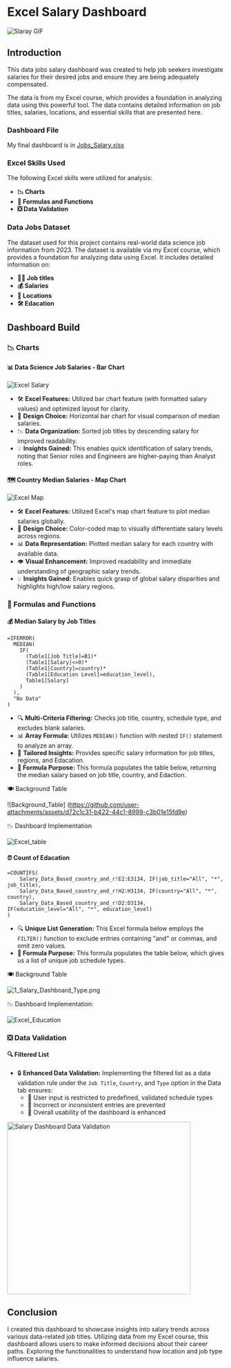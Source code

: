 # Excel Salary Dashboard

![Slaray GIF](https://github.com/user-attachments/assets/3014ce30-9fa1-47fd-b3e8-aea0b754197b)

## Introduction

This data jobs salary dashboard was created to help job seekers investigate salaries for their desired jobs and ensure they are being adequately compensated. 

The data is from my Excel course, which provides a foundation in analyzing data using this powerful tool. The data contains detailed information on job titles, salaries, locations, and essential skills that are presented here.

### Dashboard File
My final dashboard is in [Jobs_Salary.xlsx](https://github.com/user-attachments/files/18530210/Jobs_Salary.xlsx)


### Excel Skills Used

The following Excel skills were utilized for analysis:

- **📉 Charts**
- **🧮 Formulas and Functions**
- **❎ Data Validation**

### Data Jobs Dataset

The dataset used for this project contains real-world data science job information from 2023. The dataset is available via my Excel course, which provides a foundation for analyzing data using Excel. It includes detailed information on:

- **👨‍💼 Job titles**
- **💰 Salaries**
- **📍 Locations**
- **🛠️ Edacation**

## Dashboard Build

### 📉 Charts

#### 📊 Data Science Job Salaries - Bar Chart

![Excel Salary](https://github.com/user-attachments/assets/7cbc40f1-33c1-4636-85b8-087e4eb3e475)


- 🛠️ **Excel Features:** Utilized bar chart feature (with formatted salary values) and optimized layout for clarity.
- 🎨 **Design Choice:** Horizontal bar chart for visual comparison of median salaries.
- 📉 **Data Organization:** Sorted job titles by descending salary for improved readability.
- 💡 **Insights Gained:** This enables quick identification of salary trends, noting that Senior roles and Engineers are higher-paying than Analyst roles.

#### 🗺️ Country Median Salaries - Map Chart

![Excel Map](https://github.com/user-attachments/assets/73202bb0-0ec0-4d0a-a139-092600009847)


- 🛠️ **Excel Features:** Utilized Excel's map chart feature to plot median salaries globally.
- 🎨 **Design Choice:** Color-coded map to visually differentiate salary levels across regions.
- 📊 **Data Representation:** Plotted median salary for each country with available data.
- 👁️ **Visual Enhancement:** Improved readability and immediate understanding of geographic salary trends.
- 💡 **Insights Gained:** Enables quick grasp of global salary disparities and highlights high/low salary regions.

### 🧮 Formulas and Functions

#### 💰 Median Salary by Job Titles

```
=IFERROR(
  MEDIAN(
    IF(
      (Table1[Job Title]=B1)*
      (Table1[Salary]<>0)*
      (Table1[Country]=country)*
      (Table1[Education Level]=education_level),
      Table1[Salary]
    )
  ),
  "No Data"
)
```

- 🔍 **Multi-Criteria Filtering:** Checks job title, country, schedule type, and excludes blank salaries.
- 📊 **Array Formula:** Utilizes `MEDIAN()` function with nested `IF()` statement to analyze an array.
- 🎯 **Tailored Insights:** Provides specific salary information for job titles, regions, and Edacation.
- **🔢 Formula Purpose:** This formula populates the table below, returning the median salary based on job title, country, and Edaction.

🍽️ Background Table

![Background_Table]
(https://github.com/user-attachments/assets/d72c1c31-b422-44c1-8999-c3b01e15fd9e)


📉 Dashboard Implementation

![Excel_table](https://github.com/user-attachments/assets/f9b8b483-2d36-4d4d-99b5-ec3241d0d033)


#### ⏰ Count of Edacation

```
=COUNTIFS(
    Salary_Data_Based_country_and_r!E2:E3134, IF(job_title="All", "*", job_title),
    Salary_Data_Based_country_and_r!H2:H3134, IF(country="All", "*", country),
    Salary_Data_Based_country_and_r!D2:D3134, IF(education_level="All", "*", education_level)
)
```

- 🔍 **Unique List Generation:** This Excel formula below employs the `FILTER()` function to exclude entries containing "and" or commas, and omit zero values.
- **🔢 Formula Purpose:** This formula populates the table below, which gives us a list of unique job schedule types.

🍽️ Background Table

![1_Salary_Dashboard_Type.png](/0_Resources/Images/1_Salary_Dashboard_Screenshot2.png)

📉 Dashboard Implementation:

![Excel_Education](https://github.com/user-attachments/assets/dab031d4-cfaf-43e2-bf89-d0842ee4b311)


### ❎ Data Validation

#### 🔍 Filtered List

- 🔒 **Enhanced Data Validation:** Implementing the filtered list as a data validation rule under the `Job Title`, `Country`, and `Type` option in the Data tab ensures:
    - 🎯 User input is restricted to predefined, validated schedule types
    - 🚫 Incorrect or inconsistent entries are prevented
    - 👥 Overall usability of the dashboard is enhanced

<img src="/0_Resources/Images/1_Salary_Dashboard_Data_Validation.gif" width="425" height="400" alt="Salary Dashboard Data Validation">

## Conclusion

I created this dashboard to showcase insights into salary trends across various data-related job titles. Utilizing data from my Excel course, this dashboard allows users to make informed decisions about their career paths. Exploring the functionalities to understand how location and job type influence salaries. 
